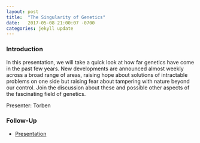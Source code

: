 ```yaml
---
layout: post
title:  "The Singularity of Genetics"
date:   2017-05-08 21:00:07 -0700
categories: jekyll update
---
```


### Introduction

In this presentation, we will take a quick look at how far genetics have come in the past few years. New developments are announced almost weekly across a broad range of areas, raising hope about solutions of intractable problems on one side but raising fear about tampering with nature beyond our control.
Join the discussion about these and possible other aspects of the fascinating field of genetics.

Presenter: Torben

### Follow-Up

* [Presentation](/assets/present/singularity-of-genetics.pdf) 
